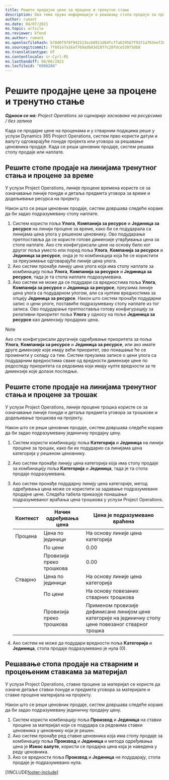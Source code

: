 ```yaml
---
title: Решите продајне цене за процене и тренутно стање
description: Ова тема пружа информације о решавању стопа продаје за процене и тренутно стање.
author: rumant
ms.date: 04/07/2021
ms.topic: article
ms.reviewer: kfend
ms.author: rumant
ms.openlocfilehash: b78d0f970f942513ecb6911d64fcffa629567f93f1a763eef20ca168080e4d02
ms.sourcegitcommit: 7f8d1e7a16af769adb43d1877c28fdce53975db8
ms.translationtype: HT
ms.contentlocale: sr-Cyrl-RS
ms.lasthandoff: 08/06/2021
ms.locfileid: "6986284"
---
```

# <a name="resolve-sales-prices-for-estimates-and-actuals"></a>Решите продајне цене за процене и тренутно стање

_**Односи се на:** Project Operations за сценарије засноване на ресурсима / без залиха_

Када се продајне цене на проценама и у стварним подацима реше у услузи Dynamics 365 Project Operations, систем прво користи датум и валуту одговарајуће понуде пројекта или уговора за решавање ценовника продаје. Када се реши ценовник продаје, систем решава стопу продаје или наплате.

## <a name="resolve-sales-rates-on-actual-and-estimate-lines-for-time"></a>Решите стопе продаје на линијама тренутног стања и процене за време

У услузи Project Operations, линије процене времена користе се за означавање линије понуде и детаља предмета уговора за време и додељивање ресурса на пројекту.

Након што се реши ценовник продаје, систем довршава следеће кораке да би задао подразумевану стопу наплате.

1. Систем користи поља **Улога**, **Компанија за ресурсе** и **Јединица за ресурсе** на линији процене за време, како би се подударала са линијама цена улога у решеном ценовнику. Ово подударање претпоставља да се користе готове димензије утврђивања цена за стопе наплате. Ако сте конфигурисали цене на основу било ког другог поља уместо или поред поља **Улога**, **Компанија за ресурсе** и **Јединица за ресурсе**, онда је то комбинација која ће се користити за преузимање одговарајуће линије цена улога.
2. Ако систем пронађе линију цена улога која има стопу наплате за комбинацију поља **Улога**, **Компанија за ресурсе** и **Јединица за ресурсе**, тада је та стопа наплате подразумевана.
3. Ако систем не може да се подудари са вредностима поља **Улога**, **Компанија за ресурсе** и **Јединица за ресурсе**, преузима линије цена улога са подударном улогом, али са нултим вредностима за опцију **Јединица за ресурсе**. Након што систем пронађе подударни запис о цени улоге, поставиће подразумевану стопу наплате из тог записа. Ово подударање претпоставља готову конфигурацију за релативни приоритет поља **Улога** у односу на поље **Јединица за ресурсе** као димензију продајних цена.

> [!NOTE]
> Ако сте конфигурисали другачије одређивање приоритета за поља **Улога**, **Компанија за ресурсе** и **Јединица за ресурсе**, или ако имате друге димензије које имају већи приоритет, ово понашање ће се променити у складу са тим. Систем преузима записе о цени улога са подударним вредностима сваке од вредности димензије цене по редоследу приоритета са редовима који имају нулте вредности за те димензије које долазе последње.

## <a name="resolve-sales-rates-on-actual-and-estimate-lines-for-expense"></a>Решите стопе продаје на линијама тренутног стања и процене за трошак

У услузи Project Operations, линије процене трошка користе се за означавање линије понуде и детаља предмета уговора за трошкове и додељивање трошкова на пројекту.

Након што се реши ценовник продаје, систем довршава следеће кораке да би задао подразумевану јединичну продајну цену.

1. Систем користи комбинацију поља **Категорија** и **Јединица** на линији процене за трошак, како би их подударио са линијама цена категорија у решеном ценовнику.
2. Ако систем пронађе линију цена категорија која има стопу продаје за комбинацију поља **Категорија** и **Јединица**, тада је та стопа продаје подразумевана.
3. Ако систем пронађе подударну линију цена категорије, метод одређивања цена може се користити за задавање подразумеване продајне цене. Следећа табела приказује понашање подразумеваног враћања цена трошкова у услузи Project Operations.

    | Контекст | Начин одређивања цена | Цена је подразумевано враћена |
    | --- | --- | --- |
    | Процена | Цена по јединици | На основу линије цена категорија |
    | &nbsp; | По цени | 0.00 |
    | &nbsp; | Провизија преко трошкова | 0.00 |
    | Стварно | Цена по јединици | На основу линије цена категорија |
    | &nbsp; | По цени | На основу повезаних стварних трошкова |
    | &nbsp; | Провизија преко трошкова | Применом провизије дефинисане линијом цене категорије на јединичну стопу цене повезаног стварног трошка |

4. Ако систем не може да подудари вредности поља **Категорија** и **Јединица**, стопа продаје подразумевано је нула (0).

## <a name="resolve-sales-rates-on-actual-and-estimate-lines-for-material"></a>Решавање стопа продаје на стварним и процењеним ставкама за материјал

У услузи Project Operations, ставке процене за материјал се користе да означе детаље ставки понуде и предмета уговора за материјале и ставке процене материјала на пројекту.

Након што се реши ценовник продаје, систем довршава следеће кораке да би задао подразумевану јединичну продајну цену.

1. Систем користи комбинацију поља **Производ** и **Јединица** на ставки процене за материјал који се подудара са редовима ставки ценовника у ценовнику који је решен.
2. Ако систем пронађе ред ставке ценовника која има стопу продаје за комбинацију поља **Производ** и **Јединица** и метода одређивања цена је **Износ валуте**, користи се продајна цена која је наведена у реду ценовника.
3. Ако се вредности поља **Производ** и **Јединица** не подударају, стопа продаје је подразумевано нула.



[!INCLUDE[footer-include](../includes/footer-banner.md)]
